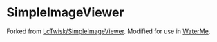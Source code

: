 # SimpleImageViewer

Forked from [LcTwisk/SimpleImageViewer](https://github.com/LcTwisk/SimpleImageViewer). Modified for use in [WaterMe](https://github.com/jeffreybergier/WaterMe).
